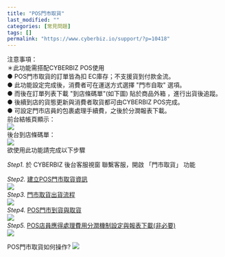 ```yaml
---
title: "POS門市取貨"
last_modified: ""
categories: [常見問題]
tags: []
permalink: "https://www.cyberbiz.io/support/?p=10418"
---
```


注意事項：  
＊此功能需搭配CYBERBIZ POS使用  
● POS門市取貨的訂單皆為扣 EC庫存；不支援貨到付款金流。  
● 此功能設定完成後，消費者可在運送方式選擇 "門市自取" 選項。  
● 而後在訂單列表下載 "到店條碼單"(如下圖) 貼於商品外箱 ，進行出貨後追蹤。  
● 後續到店的貨態更新與消費者取貨都可由CYBERBIZ POS完成。  
● 可設定門市店員的包裹處理手續費，之後於分潤報表下載。  
前台結帳頁顯示：  
![](https://www.cyberbiz.co/support/wp-content/uploads/2020/12/門市取貨_cart-1024x664.png)  
後台到店條碼單：  
![](https://www.cyberbiz.io/support/wp-content/uploads/2021/09/門市取貨設定16.png)  
欲使用此功能請完成以下步驟  

_Step1._   於 CYBERBIZ 後台客服視窗 聯繫客服，開啟 「門市取貨」 功能  

_Step2._ [  建立POS門市取貨資訊](https://www.cyberbiz.co/support/?p=10454)  
[ ![](https://www.cyberbiz.co/support/wp-content/uploads/2020/12/門市取貨_Base-1024x307.png)  
](https://www.cyberbiz.co/support/?p=10454) _Step3._ [
門市取貨出貨流程](https://www.cyberbiz.co/support/?p=10522)  
[![](https://www.cyberbiz.co/support/wp-content/uploads/2020/12/門市取貨_Orders_Label-1024x543.png)](https://www.cyberbiz.co/support/?p=10522)  
_Step4._ [  POS門市到貨與取貨](https://www.cyberbiz.co/support/?p=10488)  
[![](https://www.cyberbiz.co/support/wp-content/uploads/2020/12/門市取貨_POS-1024x446.png)](https://www.cyberbiz.co/support/?p=10488)  
_Step5._ [
POS店員應得處理費用分潤機制設定與報表下載(非必要)](https://www.cyberbiz.co/support/?p=10507)  
[![](https://www.cyberbiz.co/support/wp-content/uploads/2020/12/門市取貨_sharing_setting-1024x482.png)](https://www.cyberbiz.co/support/?p=10507)  

POS門市取貨如何操作? [![](https://www.cyberbiz.io/support/wp-content/uploads/POS門市取貨.png)](https://www.cyberbiz.co/support/?p=10507)  

